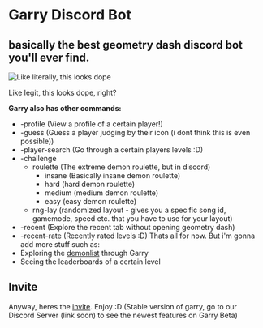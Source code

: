 # Garry Discord Bot

  

basically the best geometry dash discord bot you'll ever find.
-

![Like literally, this looks dope](https://cdn.discordapp.com/attachments/709368324605345865/867746871194943488/unknown.png  "Garry's +search command")
 
   Like legit, this looks dope, right?

**Garry also has other commands:**
- -profile (View a profile of a certain player!)
- -guess (Guess a player judging by their icon (i dont think this is even possible))
- -player-search (Go through a certain players levels :D)
- -challenge
     - roulette (The extreme demon roulette, but in discord)
         - insane (Basically insane demon roulette)
         - hard (hard demon roulette)
         - medium (medium demon roulette)
         - easy (easy demon roulette)
     - rng-lay (randomized layout - gives you a specific song id, gamemode, speed etc. that you have to use for your layout)
- -recent (Explore the recent tab without opening geometry dash)
- -recent-rate (Recently rated levels :D)
Thats all for now. But i'm gonna add more stuff such as:
- Exploring the [demonlist](https://pointercrate.com/demonlist) through Garry
- Seeing the leaderboards of a certain level
## Invite 

Anyway, heres the [invite](https://discord.com/oauth2/authorize?client_id=785833409749843988&permissions=67423296&scope=bot). Enjoy :D (Stable version of garry, go to our Discord Server (link soon) to see the newest features on Garry Beta)